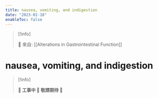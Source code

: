 ```yaml
---
title: nausea, vomiting, and indigestion
date: "2023-01-18"
enableToc: false
---
```


> [!info]
>
> 🌱 來自: [[Alterations in Gastrointestinal Function]]

# nausea, vomiting, and indigestion

> [!info]
>
> **👷 工事中 🌱 敬請期待 🚧**


